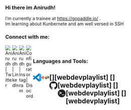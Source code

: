 ### Hi there im Anirudh!

I’m currently a trainee at https://gopaddle.io/ . <br />
Im learning about Kunbernete and am well versed in SSH

### Connect with me:

[<img align="left" alt="Anirudh | Twitter" width="22px" src="https://cdn.jsdelivr.net/npm/simple-icons@v3/icons/twitter.svg" />][twitter]
[<img align="left" alt="Anirudh | LinkedIn" width="22px" src="https://cdn.jsdelivr.net/npm/simple-icons@v3/icons/linkedin.svg" />][linkedin]
[<img align="left" alt="Anirudh | Instagram" width="22px" src="https://cdn.jsdelivr.net/npm/simple-icons@v3/icons/instagram.svg" />][instagram]
[<img align="left" alt="Configurator | Disocord" width="22px" src="https://cdn.jsdelivr.net/npm/simple-icons@v3/icons/discord.svg" />][discord]<br />

### Languages and Tools:

[<img align="left" alt="Visual Studio Code" width="26px" src="https://raw.githubusercontent.com/github/explore/80688e429a7d4ef2fca1e82350fe8e3517d3494d/topics/visual-studio-code/visual-studio-code.png" />][webdevplaylist]
[<img align="left" alt="Git" width="26px" src="https://raw.githubusercontent.com/github/explore/80688e429a7d4ef2fca1e82350fe8e3517d3494d/topics/git/git.png" />][webdevplaylist]
[<img align="left" alt="GitHub" width="26px" src="https://raw.githubusercontent.com/github/explore/78df643247d429f6cc873026c0622819ad797942/topics/github/github.png" />][webdevplaylist]
[<img align="left" alt="Terminal" width="26px" src="https://raw.githubusercontent.com/github/explore/80688e429a7d4ef2fca1e82350fe8e3517d3494d/topics/terminal/terminal.png" />][webdevplaylist]
<br />
<br />
---

[twitter]: https://twitter.com/AnirudhD13
[instagram]: https://www.instagram.com/anirudh.d.575
[linkedin]: https://www.linkedin.com/in/anirudh-d-1b5493220
[discord]: https://discord.gg/dr24Z4BmP8
